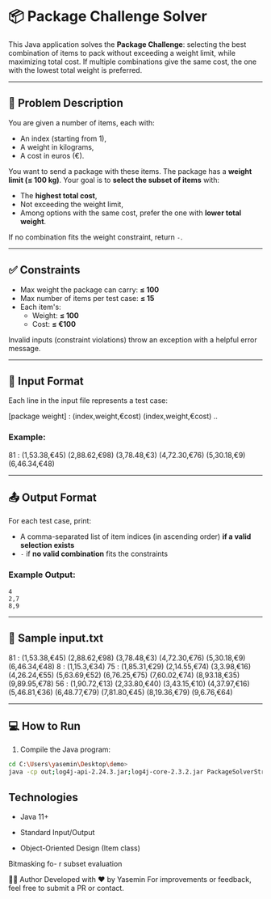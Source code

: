 # 📦 Package Challenge Solver

This Java application solves the **Package Challenge**: selecting the best combination of items to pack without exceeding a weight limit, while maximizing total cost. If multiple combinations give the same cost, the one with the lowest total weight is preferred.

---

## 🧩 Problem Description

You are given a number of items, each with:

- An index (starting from 1),
- A weight in kilograms,
- A cost in euros (€).

You want to send a package with these items. The package has a **weight limit (≤ 100 kg)**. Your goal is to **select the subset of items** with:

- The **highest total cost**,  
- Not exceeding the weight limit,  
- Among options with the same cost, prefer the one with **lower total weight**.

If no combination fits the weight constraint, return `-`.

---

## ✅ Constraints

- Max weight the package can carry: **≤ 100**
- Max number of items per test case: **≤ 15**
- Each item's:
  - Weight: **≤ 100**
  - Cost: **≤ €100**

Invalid inputs (constraint violations) throw an exception with a helpful error message.

---

## 📄 Input Format

Each line in the input file represents a test case:

[package weight] : (index,weight,€cost) (index,weight,€cost) ..

### Example:
81 : (1,53.38,€45) (2,88.62,€98) (3,78.48,€3) (4,72.30,€76) (5,30.18,€9) (6,46.34,€48)

---

## 📤 Output Format

For each test case, print:

- A comma-separated list of item indices (in ascending order) **if a valid selection exists**  
- `-` if **no valid combination** fits the constraints

### Example Output:

```
4
2,7
8,9
```

---

## 📁 Sample input.txt

81 : (1,53.38,€45) (2,88.62,€98) (3,78.48,€3) (4,72.30,€76) (5,30.18,€9) (6,46.34,€48)
8 : (1,15.3,€34)
75 : (1,85.31,€29) (2,14.55,€74) (3,3.98,€16) (4,26.24,€55) (5,63.69,€52) (6,76.25,€75) (7,60.02,€74) (8,93.18,€35) (9,89.95,€78)
56 : (1,90.72,€13) (2,33.80,€40) (3,43.15,€10) (4,37.97,€16) (5,46.81,€36) (6,48.77,€79) (7,81.80,€45) (8,19.36,€79) (9,6.76,€64)


---

## 💻 How to Run

1. Compile the Java program:

```bash
cd C:\Users\yasemin\Desktop\demo>
java -cp out;log4j-api-2.24.3.jar;log4j-core-2.3.2.jar PackageSolverStr src\main\resources\input.txt
````

## Technologies

- Java 11+

- Standard Input/Output

- Object-Oriented Design (Item class)

Bitmasking fo- r subset evaluation

👨‍💻 Author
Developed with ❤️ by Yasemin 
For improvements or feedback, feel free to submit a PR or contact.


